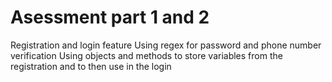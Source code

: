 # Asessment part 1 and 2
Registration and login feature
Using regex for password and phone number verification 
Using objects and methods to store variables from the registration and to then use in the login

